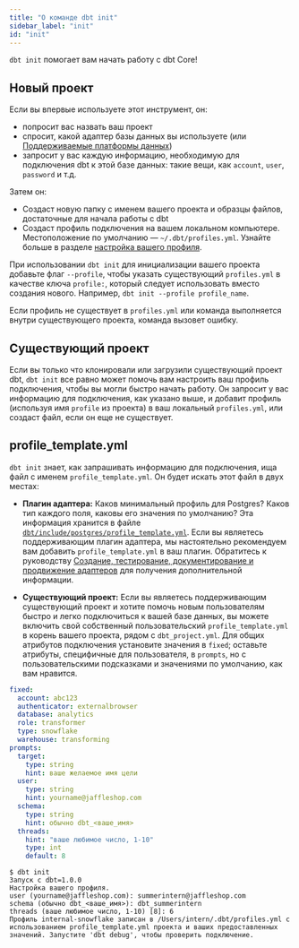 ```yaml
---
title: "О команде dbt init"
sidebar_label: "init"
id: "init"
---
```


`dbt init` помогает вам начать работу с dbt Core!

## Новый проект

Если вы впервые используете этот инструмент, он:
- попросит вас назвать ваш проект
- спросит, какой адаптер базы данных вы используете (или [Поддерживаемые платформы данных](/docs/supported-data-platforms))
- запросит у вас каждую информацию, необходимую для подключения dbt к этой базе данных: такие вещи, как `account`, `user`, `password` и т.д.

Затем он:
- Создаст новую папку с именем вашего проекта и образцы файлов, достаточные для начала работы с dbt
- Создаст профиль подключения на вашем локальном компьютере. Местоположение по умолчанию — `~/.dbt/profiles.yml`. Узнайте больше в разделе [настройка вашего профиля](/docs/core/connect-data-platform/connection-profiles).

При использовании `dbt init` для инициализации вашего проекта добавьте флаг `--profile`, чтобы указать существующий `profiles.yml` в качестве ключа `profile:`, который следует использовать вместо создания нового. Например, `dbt init --profile profile_name`.

Если профиль не существует в `profiles.yml` или команда выполняется внутри существующего проекта, команда вызовет ошибку.

## Существующий проект

Если вы только что клонировали или загрузили существующий проект dbt, `dbt init` все равно может помочь вам настроить ваш профиль подключения, чтобы вы могли быстро начать работу. Он запросит у вас информацию для подключения, как указано выше, и добавит профиль (используя имя `profile` из проекта) в ваш локальный `profiles.yml`, или создаст файл, если он еще не существует.

## profile_template.yml

`dbt init` знает, как запрашивать информацию для подключения, ища файл с именем `profile_template.yml`. Он будет искать этот файл в двух местах:

- **Плагин адаптера:** Каков минимальный профиль для Postgres? Каков тип каждого поля, каковы его значения по умолчанию? Эта информация хранится в файле [`dbt/include/postgres/profile_template.yml`](https://github.com/dbt-labs/dbt-postgres/blob/main/dbt/include/postgres/profile_template.yml). Если вы являетесь поддерживающим плагин адаптера, мы настоятельно рекомендуем вам добавить `profile_template.yml` в ваш плагин. Обратитесь к руководству [Создание, тестирование, документирование и продвижение адаптеров](/guides/adapter-creation) для получения дополнительной информации.

- **Существующий проект:** Если вы являетесь поддерживающим существующий проект и хотите помочь новым пользователям быстро и легко подключиться к вашей базе данных, вы можете включить свой собственный пользовательский `profile_template.yml` в корень вашего проекта, рядом с `dbt_project.yml`. Для общих атрибутов подключения установите значения в `fixed`; оставьте атрибуты, специфичные для пользователя, в `prompts`, но с пользовательскими подсказками и значениями по умолчанию, как вам нравится.

<File name='profile_template.yml'>

```yml
fixed:
  account: abc123
  authenticator: externalbrowser
  database: analytics
  role: transformer
  type: snowflake
  warehouse: transforming
prompts:
  target:
    type: string
    hint: ваше желаемое имя цели
  user:
    type: string
    hint: yourname@jaffleshop.com
  schema:
    type: string
    hint: обычно dbt_<ваше_имя>
  threads:
    hint: "ваше любимое число, 1-10"
    type: int
    default: 8
```

</File>

```
$ dbt init
Запуск с dbt=1.0.0
Настройка вашего профиля.
user (yourname@jaffleshop.com): summerintern@jaffleshop.com
schema (обычно dbt_<ваше_имя>): dbt_summerintern
threads (ваше любимое число, 1-10) [8]: 6
Профиль internal-snowflake записан в /Users/intern/.dbt/profiles.yml с использованием profile_template.yml проекта и ваших предоставленных значений. Запустите 'dbt debug', чтобы проверить подключение.
```